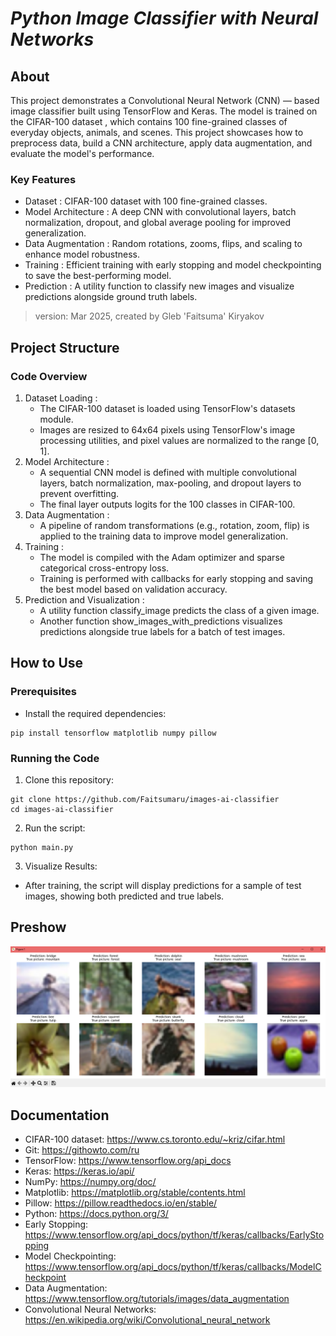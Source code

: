 # **_Python Image Classifier with Neural Networks_**

## About
This project demonstrates a Convolutional Neural Network (CNN) — based image classifier built using TensorFlow and Keras. 
The model is trained on the CIFAR-100 dataset , which contains 100 fine-grained classes of everyday objects, animals, and scenes. 
This project showcases how to preprocess data, build a CNN architecture, apply data augmentation, and evaluate the model's performance.

### Key Features
* Dataset : CIFAR-100 dataset with 100 fine-grained classes.
* Model Architecture : A deep CNN with convolutional layers, batch normalization, dropout, and global average pooling for improved generalization.
* Data Augmentation : Random rotations, zooms, flips, and scaling to enhance model robustness.
* Training : Efficient training with early stopping and model checkpointing to save the best-performing model.
* Prediction : A utility function to classify new images and visualize predictions alongside ground truth labels.
​
> version: Mar 2025, created by Gleb 'Faitsuma' Kiryakov


## Project Structure

### Code Overview
1. Dataset Loading :
    * The CIFAR-100 dataset is loaded using TensorFlow's datasets module.
    * Images are resized to 64x64 pixels using TensorFlow's image processing utilities, and pixel values are normalized to the range [0, 1].
2. Model Architecture :
    * A sequential CNN model is defined with multiple convolutional layers, batch normalization, max-pooling, and dropout layers to prevent overfitting.
    * The final layer outputs logits for the 100 classes in CIFAR-100.
3. Data Augmentation :
    * A pipeline of random transformations (e.g., rotation, zoom, flip) is applied to the training data to improve model generalization.
4. Training :
    * The model is compiled with the Adam optimizer and sparse categorical cross-entropy loss.
    * Training is performed with callbacks for early stopping and saving the best model based on validation accuracy.
5. Prediction and Visualization :
    * A utility function classify_image predicts the class of a given image.
    * Another function show_images_with_predictions visualizes predictions alongside true labels for a batch of test images.


## How to Use

### Prerequisites
* Install the required dependencies:
```
pip install tensorflow matplotlib numpy pillow
```
### Running the Code
1. Clone this repository:
```
git clone https://github.com/Faitsumaru/images-ai-classifier
cd images-ai-classifier
```
2. Run the script:
```
python main.py
```
3. Visualize Results:
* After training, the script will display predictions for a sample of test images, showing both predicted and true labels.


## Preshow

<div align="center">
    <img src="images/preshow-gen.png" alt="preshow-img">
</div>


## Documentation

* CIFAR-100 dataset: https://www.cs.toronto.edu/~kriz/cifar.html
* Git: https://githowto.com/ru
* TensorFlow: https://www.tensorflow.org/api_docs
* Keras: https://keras.io/api/
* NumPy: https://numpy.org/doc/
* Matplotlib: https://matplotlib.org/stable/contents.html
* Pillow: https://pillow.readthedocs.io/en/stable/
* Python: https://docs.python.org/3/
* Early Stopping: https://www.tensorflow.org/api_docs/python/tf/keras/callbacks/EarlyStopping
* Model Checkpointing: https://www.tensorflow.org/api_docs/python/tf/keras/callbacks/ModelCheckpoint
* Data Augmentation: https://www.tensorflow.org/tutorials/images/data_augmentation
* Convolutional Neural Networks: https://en.wikipedia.org/wiki/Convolutional_neural_network